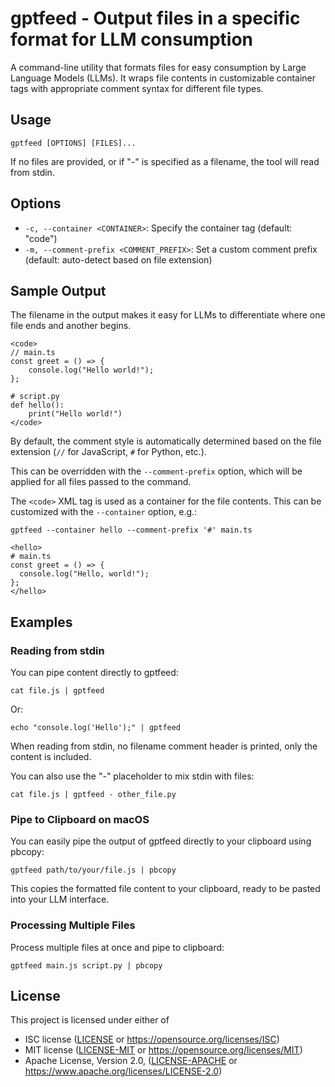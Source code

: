 # gptfeed - Output files in a specific format for LLM consumption

A command-line utility that formats files for easy consumption by Large Language Models (LLMs). It wraps file contents in customizable container tags with appropriate comment syntax for different file types.

## Usage

```
gptfeed [OPTIONS] [FILES]...
```

If no files are provided, or if "-" is specified as a filename, the tool will read from stdin.

## Options

- `-c, --container <CONTAINER>`: Specify the container tag (default: "code")
- `-m, --comment-prefix <COMMENT_PREFIX>`: Set a custom comment prefix (default: auto-detect based on file extension)

## Sample Output

The filename in the output makes it easy for LLMs to differentiate where one file ends and another begins.

```
<code>
// main.ts
const greet = () => {
    console.log("Hello world!");
};

# script.py
def hello():
    print("Hello world!")
</code>
```

By default, the comment style is automatically determined based on the file extension (`//` for JavaScript, `#` for Python, etc.).

This can be overridden with the `--comment-prefix` option, which will be applied for all files passed to the command.

The `<code>` XML tag is used as a container for the file contents. This can be customized with the `--container` option, e.g.:

```
gptfeed --container hello --comment-prefix '#' main.ts

<hello>
# main.ts
const greet = () => {
  console.log("Hello, world!");
};
</hello>
```

## Examples

### Reading from stdin

You can pipe content directly to gptfeed:

```
cat file.js | gptfeed
```

Or:

```
echo "console.log('Hello');" | gptfeed
```

When reading from stdin, no filename comment header is printed, only the content is included.

You can also use the "-" placeholder to mix stdin with files:

```
cat file.js | gptfeed - other_file.py
```

### Pipe to Clipboard on macOS

You can easily pipe the output of gptfeed directly to your clipboard using pbcopy:

```
gptfeed path/to/your/file.js | pbcopy
```

This copies the formatted file content to your clipboard, ready to be pasted into your LLM interface.

### Processing Multiple Files

Process multiple files at once and pipe to clipboard:

```
gptfeed main.js script.py | pbcopy
```

## License

This project is licensed under either of

 * ISC license ([LICENSE](LICENSE) or
   https://opensource.org/licenses/ISC)
 * MIT license ([LICENSE-MIT](LICENSE-MIT) or
   https://opensource.org/licenses/MIT)
 * Apache License, Version 2.0, ([LICENSE-APACHE](LICENSE-APACHE) or
   https://www.apache.org/licenses/LICENSE-2.0)
